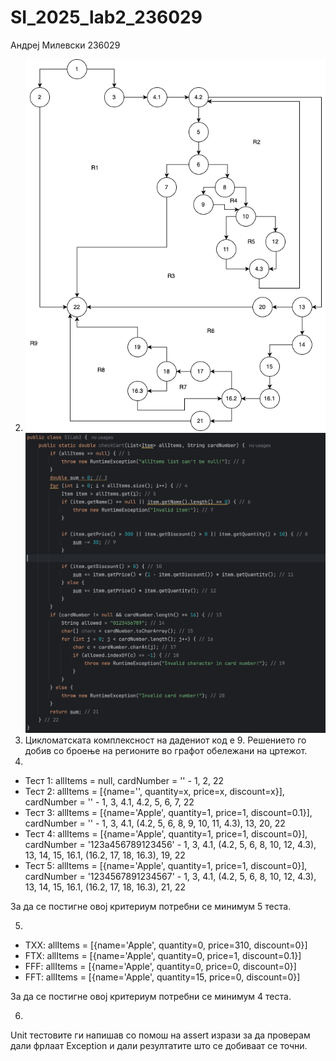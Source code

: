 # SI_2025_lab2_236029

Андреј Милевски 236029

2. ![CFG](./SI_lab2_236029/CFG.drawio.png)
   ![Code](./SI_lab2_236029/code.png)
3. Цикломатската комплексност на дадениот код е 9. Решението го добив со броење на регионите во графот обележани на цртежот.
4. 
- Тест 1: allItems = null, cardNumber = '' - 1, 2, 22
- Тест 2: allItems = [{name='', quantity=x, price=x, discount=x}], cardNumber = '' - 1, 3, 4.1, 4.2, 5, 6, 7, 22
- Тест 3: allItems = [{name='Apple', quantity=1, price=1, discount=0.1}], cardNumber = '' - 1, 3, 4.1, (4.2, 5, 6, 8, 9, 10, 11, 4.3), 13, 20, 22
- Тест 4: allItems = [{name='Apple', quantity=1, price=1, discount=0}], cardNumber = '123a456789123456' - 1, 3, 4.1, (4.2, 5, 6, 8, 10, 12, 4.3), 13, 14, 15, 16.1, (16.2, 17, 18, 16.3), 19, 22
- Тест 5: allItems = [{name='Apple', quantity=1, price=1, discount=0}], cardNumber = '1234567891234567' - 1, 3, 4.1, (4.2, 5, 6, 8, 10, 12, 4.3), 13, 14, 15, 16.1, (16.2, 17, 18, 16.3), 21, 22

За да се постигне овој критериум потребни се минимум 5 теста.

5. 
- TXX: allItems = [{name='Apple', quantity=0, price=310, discount=0}]
- FTX: allItems = [{name='Apple', quantity=0, price=1, discount=0.1}]
- FFF: allItems = [{name='Apple', quantity=0, price=0, discount=0}]
- FFT: allItems = [{name='Apple', quantity=15, price=0, discount=0}]

За да се постигне овој критериум потребни се минимум 4 теста.

6.
Unit тестовите ги напишав со помош на assert изрази за да проверам дали фрлаат Exception и дали резултатите што се добиваат се точни.
